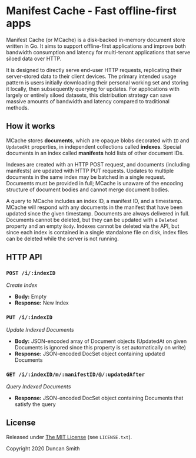 # Manifest Cache - Fast offline-first apps

Manifest Cache (or MCache) is a disk-backed in-memory document store written in Go. It aims to support offline-first applications and improve both bandwidth consumption and latency for multi-tenant applications that serve siloed data over HTTP.

It is designed to directly serve end-user HTTP requests, replicating their server-stored data to their client devices. The primary intended usage pattern is users initially downloading their personal working set and storing it locally, then subsequently querying for updates. For applications with largely or entirely siloed datasets, this distribution strategy can save massive amounts of bandwidth and latency compared to traditional methods.

## How it works

MCache stores **documents**, which are opaque blobs decorated with `ID` and `UpdatedAt` properties, in independent collections called **indexes**. Special documents in an index called **manifests** hold lists of other document IDs.

Indexes are created with an HTTP POST request, and documents (including manifests) are updated with HTTP PUT requests. Updates to multiple documents in the same index may be batched in a single request. Documents must be provided in full; MCache is unaware of the encoding structure of document bodies and cannot merge document bodies.

A query to MCache includes an index ID, a manifest ID, and a timestamp. MCache will respond with any documents in the manifest that have been updated since the given timestamp. Documents are always delivered in full. Documents cannot be deleted, but they can be updated with a `Deleted` property and an empty `Body`. Indexes cannot be deleted via the API, but since each index is contained in a single standalone file on disk, index files can be deleted while the server is not running.

## HTTP API

### `POST /i/:indexID`

_Create Index_

- **Body:** Empty
- **Response:** New Index

### `PUT /i/:indexID`

_Update Indexed Documents_

- **Body:** JSON-encoded array of Document objects (UpdatedAt on given Documents is ignored since this property is set automatically on write)
- **Response:** JSON-encoded DocSet object containing updated Documents

### `GET /i/:indexID/m/:manifestID/@/:updatedAfter`

_Query Indexed Documents_

- **Response:** JSON-encoded DocSet object containing Documents that satisfy the query

## License

Released under [The MIT License](https://opensource.org/licenses/MIT) (see `LICENSE.txt`).

Copyright 2020 Duncan Smith
